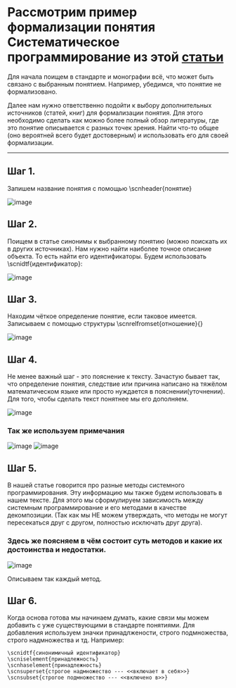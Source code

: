 # Рассмотрим пример формализации понятия Систематическое программирование из этой [статьи](https://konference.nvsu.ru/konffiles/357/Fursova_K.A.,_Kalinin_YU.D.,_Babicheva_N.B._45.pdf)

Для начала поищем в стандарте и монографии всё, что может быть связано с выбранным понятием. Например, убедимся, что понятие не  формализовано.

Далее нам нужно ответственно подойти к выбору дополнительных источников (статей, книг) для формализации понятия. Для этого необходимо сделать как можно более полный обзор литературы, где это понятие описывается с разных точек зрения. Найти что-то общее (оно вероятней всего будет достоверным) и использовать его для своей формализации.

***

## Шаг 1. 
Запишем название понятия с помощью \scnheader{понятие}

![image](https://github.com/Dashulik10/1-/assets/144939580/c56e372b-89ee-4abe-a7bf-a4df5cd495eb)


## Шаг 2. 
Поищем в статье синонимы к выбранному понятию (можно поискать их в других источниках). Нам нужно найти наиболее точное описание объекта. То есть найти его идентификаторы. Будем использовать \scnidtf{идентификатор}: 

![image](https://github.com/Dashulik10/1-/assets/144939580/4503005f-dfbb-443d-8446-a478b1bbe21e)



## Шаг 3. 
Находим чёткое определение понятие, если таковое имеется. Записываем с помощью структуры \scnrelfromset{отношение}{}

![image](https://github.com/Dashulik10/1-/assets/144939580/154c7495-f9ac-43f5-a1a7-7934a78dd0c7)

## Шаг 4.
Не менее важный шаг - это пояснение к тексту. Зачастую бывает так, что определение понятия, следствие или причина написано на тяжёлом математическом языке или просто нуждается в пояснении(уточнении). Для того, чтобы сделать текст понятнее мы его дополняем. 

![image](https://github.com/Dashulik10/1-/assets/144939580/0d6aae4b-0caa-4f57-8013-b326983e270a)

### Так же используем примечания
![image](https://github.com/Dashulik10/1-/assets/144939580/985ac19a-721f-4d1c-a2c5-99e8297a69e7)
![image](https://github.com/Dashulik10/1-/assets/144939580/c4423719-9d13-4897-a265-afc4f022b344)

## Шаг 5.
В нашей статье говорится про разные методы системного программирования. Эту информацию мы также будем использовать в нашем тексте. Для этого мы сформулируем зависимость между системным программирование и его методами в качестве декомпозиции. (Так как мы НЕ можем утверждать, что методы не могут пересекаться друг с другом, полностью исключать друг друга). 
### Здесь же поясняем в чём состоит суть методов и какие их достоинства и недостатки. 

![image](https://github.com/Dashulik10/1-/assets/144939580/082c4ef4-a01b-436e-a4ab-ebf54c42438a)

Описываем так каждый метод. 


## Шаг 6. 
Когда основа готова мы начинаем думать, какие связи мы можем добавить с уже существующими в стандарте понятиями. Для добавления используем значки принадлжености, строго подмножества, строго надмножества и тд. Например: 

```
\scnidtf{синонимичный идентификатор}
\scniselement{принадлежность}
\scnhaselement{принадлежность}
\scnsuperset{строгое надмножество --- <<включает в себя>>}
\scnsubset{cтрогое подмножество --- <<включено в>>}
```
